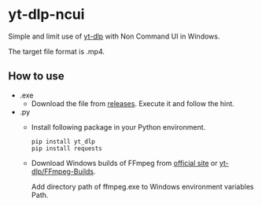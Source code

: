 # yt-dlp-ncui
Simple and limit use of [yt-dlp](https://github.com/yt-dlp/yt-dlp) with Non Command UI in Windows.

The target file format is .mp4.
## How to use
- .exe
  - Download the file from [releases](https://github.com/Lustarr/yt-dlp-ncui/releases). Execute it and follow the hint.
- .py
  - Install following package in your Python environment.
    ```
    pip install yt_dlp
    pip install requests
    ```
  - Download Windows builds of FFmpeg from [official site](https://www.ffmpeg.org/) or [yt-dlp/FFmpeg-Builds](https://github.com/yt-dlp/FFmpeg-Builds).

    Add directory path of ffmpeg.exe to Windows environment variables Path.
